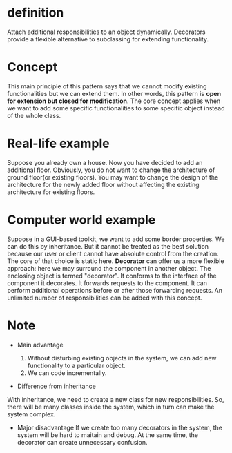 # definition
Attach additional responsibilities to an object dynamically. Decorators provide a flexible alternative to subclassing for extending functionality.

# Concept
This main principle of this pattern says that we cannot modify existing functionalities but we can extend them. In other words, this pattern is **open for extension but closed for modification**. The core concept applies when we want to add some specific functionalities to some specific object instead of the whole class.

# Real-life example
Suppose you already own a house. Now you have decided to add an additional floor. Obviously, you do not want to change the architecture of ground floor(or existing floors). You may want to change the design of the architecture for the newly added floor without affecting the existing architecture for existing floors.

# Computer world example
Suppose in a GUI-based toolkit, we want to add some border properties. We can do this by inheritance. But it cannot be treated as the best solution because our user or client cannot have absolute control from the creation. The core of that choice is static here.
**Decorator** can offer us a more flexible approach: here we may surround the component in another object. The enclosing object is termed "decorator". It conforms to the interface of the component it decorates. It forwards requests to the component. It can perform additional operations before or after those forwarding requests. An unlimited number of responsibilities can be added with this concept.

# Note
* Main advantage
    1. Without disturbing existing objects in the system, we can add new functionality to a particular object.
    2. We can code incrementally.


* Difference from inheritance

With inheritance, we need to create a new class for new responsibilities. So, there will be many classes inside the system, which in turn can make the system complex.

* Major disadvantage
    If we create too many decorators in the system, the system will be hard to maitain and debug. At the same time, the decorator can create unnecessary confusion.
